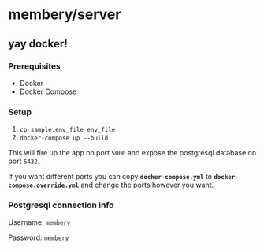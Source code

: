 membery/server
===

yay docker!
---

### Prerequisites

- Docker
- Docker Compose

### Setup

1. `cp sample.env_file env_file`
2. `docker-compose up --build`

This will fire up the app on port `5000` and expose the postgresql database on
port `5432`.

If you want different ports you can copy **`docker-compose.yml`** to
**`docker-compose.override.yml`** and change the ports however you want.

### Postgresql connection info

Username: `membery`

Password: `membery`

